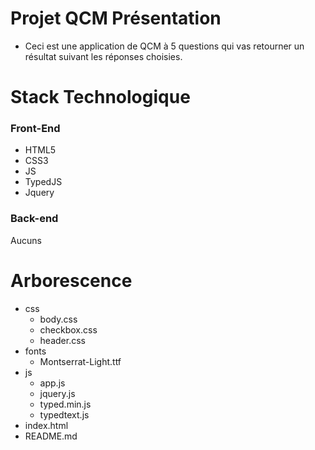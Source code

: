 # Projet QCM Présentation
* Ceci est une application de QCM à 5 questions qui vas retourner un résultat suivant les réponses choisies.

# Stack Technologique
### Front-End
* HTML5
* CSS3
* JS
* TypedJS
* Jquery
### Back-end
Aucuns

# Arborescence
* css
    * body.css
    * checkbox.css
    * header.css
* fonts
    * Montserrat-Light.ttf
* js
    * app.js
    * jquery.js
    * typed.min.js
    * typedtext.js
* index.html
* README.md


